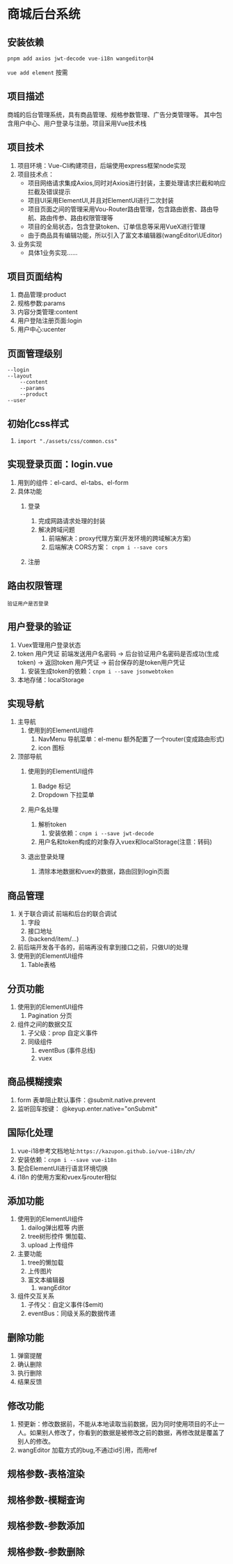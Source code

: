 # 商城后台系统


## 安装依赖
`pnpm add axios jwt-decode vue-i18n wangeditor@4` 

`vue add element` 按需

## 项目描述
商城的后台管理系统，具有商品管理、规格参数管理、广告分类管理等。
其中包含用户中心、用户登录与注册。项目采用Vue技术栈

## 项目技术

1. 项目环境：Vue-Cli构建项目，后端使用express框架node实现
2. 项目技术点：
    - 项目网络请求集成Axios,同时对Axios进行封装，主要处理请求拦截和响应拦截及错误提示
    - 项目UI采用ElementUI,并且对ElementUI进行二次封装
    - 项目页面之间的管理采用Vou-Router路由管理，包含路由嵌套、路由导航、路由传参、路由权限管理等
    - 项目的全局状态，包含登录token、订单信息等采用VueX进行管理
    - 由于商品具有编辑功能，所以引入了富文本编辑器(wangEditor\UEditor)
3. 业务实现
    - 具体1业务实现……

## 项目页面结构

1. 商品管理:product
2. 规格参数:params
3. 内容分类管理:content
4. 用户登陆注册页面:login
5. 用户中心:ucenter

## 页面管理级别

    --login
    --layout
        --content
        --params
        --product
    --user

## 初始化css样式

1. `import "./assets/css/common.css"`

## 实现登录页面：login.vue

1. 用到的组件：el-card、el-tabs、el-form
2. 具体功能
    1. 登录
        1. 完成网路请求处理的封装
        2. 解决跨域问题
            1. 前端解决：proxy代理方案(开发环境的跨域解决方案)
            2. 后端解决
                CORS方案： `cnpm i --save cors`

    2. 注册
       



## 路由权限管理
    验证用户是否登录

## 用户登录的验证
1. Vuex管理用户登录状态
2. token 用户凭证
    前端发送用户名密码 -> 后台验证用户名密码是否成功(生成token) -> 返回token 用户凭证 -> 前台保存的是token用户凭证
    1. 安装生成token的依赖：`cnpm i --save jsonwebtoken`
3. 本地存储：localStorage

## 实现导航
1. 主导航
    1. 使用到的ElementUI组件
        1. NavMenu 导航菜单：el-menu 
            额外配置了一个router(变成路由形式)
        2. icon 图标
2. 顶部导航
    1. 使用到的ElementUI组件
        1. Badge 标记
        2. Dropdown 下拉菜单

    2. 用户名处理
        1. 解析token
            1. 安装依赖：`cnpm i --save jwt-decode`
        2. 用户名和token构成的对象存入vuex和localStorage(注意：转码)
             
    3. 退出登录处理
        1. 清除本地数据和vuex的数据，路由回到login页面


## 商品管理
1. 关于联合调试
    前端和后台的联合调试
    1. 字段
    2. 接口地址
    3. (backend/item/...)
2. 前后端开发各干各的，前端再没有拿到接口之前，只做UI的处理
3. 使用到的ElementUI组件
    1. Table表格

## 分页功能
1. 使用到的ElementUI组件
    1. Pagination 分页
2. 组件之间的数据交互
    1. 子父级：prop 自定义事件  
    2. 同级组件
        1. eventBus (事件总线)
        2. vuex

## 商品模糊搜索
1. form 表单阻止默认事件：@submit.native.prevent
2. 监听回车按键： @keyup.enter.native="onSubmit"

## 国际化处理
1. vue-i18参考文档地址:`https://kazupon.github.io/vue-i18n/zh/`
2. 安装依赖：`cnpm i --save vue-i18n`
3. 配合ElementUI进行语言环境切换
4. i18n 的使用方案和vuex与router相似

## 添加功能
1. 使用到的ElementUI组件
    1. dailog弹出框等 内嵌
    2. tree树形控件 懒加载、
    3. upload 上传组件
2. 主要功能
    1. tree的懒加载
    2. 上传图片
    3. 富文本编辑器
        1. wangEditor
3. 组件交互关系
    1. 子传父：自定义事件($emit)
    2. eventBus：同级关系的数据传递
        

## 删除功能
1. 弹窗提醒
2. 确认删除
3. 执行删除
4. 结果反馈

## 修改功能

1. 预更新：修改数据前，不能从本地读取当前数据，因为同时使用项目的不止一人。如果别人修改了，你看到的数据是被修改之前的数据，再修改就是覆盖了别人的修改。
2. wangEditor 加载方式的bug,不通过id引用，而用ref

## 规格参数-表格渲染
## 规格参数-模糊查询
## 规格参数-参数添加
## 规格参数-参数删除